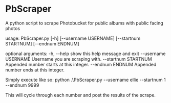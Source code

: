 # PbScraper
A python script to scrape Photobucket for public albums with public facing photos

usage: PbScraper.py [-h] [--username USERNAME] [--startnum STARTNUM] [--endnum ENDNUM]

optional arguments:
  -h, --help           show this help message and exit
  --username USERNAME  Username you are scraping with.
  --startnum STARTNUM  Appended number starts at this integer.
  --endnum ENDNUM      Appended number ends at this integer.
  
  
  Simply execute like so: python .\PbScraper.py --username ellie --startnum 1 --endnum 9999
  
  This will cycle through each number and post the results of the scrape. 
